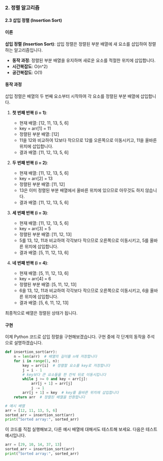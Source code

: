 ### 2. 정렬 알고리즘
 
#### 2.3 삽입 정렬 (Insertion Sort)

#### 이론
**삽입 정렬 (Insertion Sort)**: 삽입 정렬은 정렬된 부분 배열에 새 요소를 삽입하여 정렬하는 알고리즘입니다.
- **동작 과정**: 정렬된 부분 배열을 유지하며 새로운 요소를 적절한 위치에 삽입합니다.
- **시간복잡도**: O(n^2)
- **공간복잡도**: O(1)

#### 동작 과정
삽입 정렬은 배열의 두 번째 요소부터 시작하여 각 요소를 정렬된 부분 배열에 삽입합니다.

1. **첫 번째 반복 (i = 1)**:
   - 현재 배열: [12, 11, 13, 5, 6]
   - key = arr[1] = 11
   - 정렬된 부분 배열: [12]
   - 11을 12와 비교하여 12보다 작으므로 12를 오른쪽으로 이동시키고, 11을 올바른 위치에 삽입합니다.
   - 결과 배열: [11, 12, 13, 5, 6]

2. **두 번째 반복 (i = 2)**:
   - 현재 배열: [11, 12, 13, 5, 6]
   - key = arr[2] = 13
   - 정렬된 부분 배열: [11, 12]
   - 13은 이미 정렬된 부분 배열에서 올바른 위치에 있으므로 아무것도 하지 않습니다.
   - 결과 배열: [11, 12, 13, 5, 6]

3. **세 번째 반복 (i = 3)**:
   - 현재 배열: [11, 12, 13, 5, 6]
   - key = arr[3] = 5
   - 정렬된 부분 배열: [11, 12, 13]
   - 5를 13, 12, 11과 비교하여 각각보다 작으므로 오른쪽으로 이동시키고, 5를 올바른 위치에 삽입합니다.
   - 결과 배열: [5, 11, 12, 13, 6]

4. **네 번째 반복 (i = 4)**:
   - 현재 배열: [5, 11, 12, 13, 6]
   - key = arr[4] = 6
   - 정렬된 부분 배열: [5, 11, 12, 13]
   - 6을 13, 12, 11과 비교하여 각각보다 작으므로 오른쪽으로 이동시키고, 6을 올바른 위치에 삽입합니다.
   - 결과 배열: [5, 6, 11, 12, 13]

최종적으로 배열은 정렬된 상태가 됩니다.

#### 구현
이제 Python 코드로 삽입 정렬을 구현해보겠습니다. 구현 중에 각 단계의 동작을 주석으로 설명하겠습니다.

```python
def insertion_sort(arr):
    n = len(arr)  # 배열의 길이를 n에 저장합니다
    for i in range(1, n):
        key = arr[i]  # 정렬할 요소를 key로 저장합니다
        j = i - 1
        # key보다 큰 요소들을 한 칸씩 뒤로 이동시킵니다
        while j >= 0 and key < arr[j]:
            arr[j + 1] = arr[j]
            j -= 1
        arr[j + 1] = key  # key를 올바른 위치에 삽입합니다
    return arr  # 정렬된 배열을 반환합니다

# 예시 배열
arr = [12, 11, 13, 5, 6]
sorted_arr = insertion_sort(arr)
print("Sorted array:", sorted_arr)
```

이 코드를 직접 실행해보고, 다른 예시 배열에 대해서도 테스트해 보세요. 다음은 테스트 예시입니다.

```python
arr = [29, 10, 14, 37, 13]
sorted_arr = insertion_sort(arr)
print("Sorted array:", sorted_arr)
```
